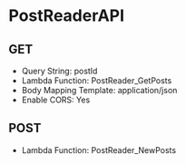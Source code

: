 # PostReaderAPI

## GET
- Query String: postId
- Lambda Function: PostReader_GetPosts
- Body Mapping Template: application/json
- Enable CORS: Yes

## POST
- Lambda Function: PostReader_NewPosts
